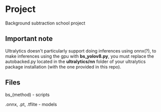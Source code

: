 # Project
 Background subtraction school project

## Important note
Ultralytics doesn't particularly support doing inferences using onnx(?), to make inferences using the gpu with **bs_yolov8.py**, you must replace the autobacked.py located in the **ultralytics/nn** folder of your ultralytics package installation (with the one provided in this repo).

## Files

bs_(method) - scripts

.onnx, .pt, .tflite - models

